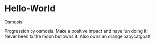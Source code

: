 # Hello-World
Osmosis


Progression by osmosis. Make a positive impact and have fun doing it!
Never been to the moon but owns it. Also owns an orange babycatgoat!
